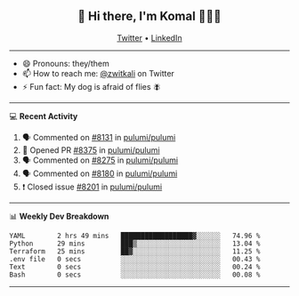 <h2 align="center"> 👋 Hi there, I'm Komal 🧑🏾‍💻 </h2>
<p align="center">
    <a href="https://twitter.com/zwitkali">Twitter</a> •
    <a href="https://www.linkedin.com/in/komal-ali/">LinkedIn</a>
</p>

--------

- 😄 Pronouns: they/them
- 📫 How to reach me: [@zwitkali](https://twitter.com/zwitkali) on Twitter
- ⚡ Fun fact: My dog is afraid of flies 🪰

--------
💻 **Recent Activity**

<!--START_SECTION:activity-->
1. 🗣 Commented on [#8131](https://github.com/pulumi/pulumi/issues/8131) in [pulumi/pulumi](https://github.com/pulumi/pulumi)
2. 💪 Opened PR [#8375](https://github.com/pulumi/pulumi/pull/8375) in [pulumi/pulumi](https://github.com/pulumi/pulumi)
3. 🗣 Commented on [#8275](https://github.com/pulumi/pulumi/issues/8275) in [pulumi/pulumi](https://github.com/pulumi/pulumi)
4. 🗣 Commented on [#8180](https://github.com/pulumi/pulumi/issues/8180) in [pulumi/pulumi](https://github.com/pulumi/pulumi)
5. ❗️ Closed issue [#8201](https://github.com/pulumi/pulumi/issues/8201) in [pulumi/pulumi](https://github.com/pulumi/pulumi)
<!--END_SECTION:activity-->

--------

📊 **Weekly Dev Breakdown**
<!--START_SECTION:waka-->

```text
YAML        2 hrs 49 mins   ██████████████████▓░░░░░░   74.96 %
Python      29 mins         ███▒░░░░░░░░░░░░░░░░░░░░░   13.04 %
Terraform   25 mins         ██▓░░░░░░░░░░░░░░░░░░░░░░   11.25 %
.env file   0 secs          ░░░░░░░░░░░░░░░░░░░░░░░░░   00.43 %
Text        0 secs          ░░░░░░░░░░░░░░░░░░░░░░░░░   00.24 %
Bash        0 secs          ░░░░░░░░░░░░░░░░░░░░░░░░░   00.08 %
```

<!--END_SECTION:waka-->

--------
